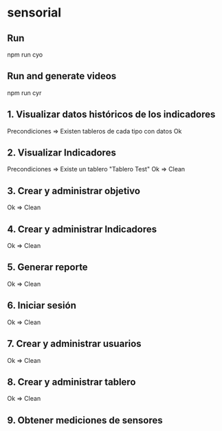 # sensorial

## Run

npm run cyo

## Run and generate videos

npm run cyr

## 1. Visualizar datos históricos de los indicadores
Precondiciones => Existen tableros de cada tipo con datos
Ok
## 2. Visualizar Indicadores
Precondiciones => Existe un tablero "Tablero Test"
Ok => Clean
## 3. Crear y administrar objetivo
Ok => Clean
## 4. Crear y administrar Indicadores
Ok => Clean
## 5. Generar reporte
Ok => Clean
## 6. Iniciar sesión
Ok => Clean
## 7. Crear y administrar usuarios
Ok => Clean
## 8. Crear y administrar tablero
Ok => Clean
## 9. Obtener mediciones de sensores
